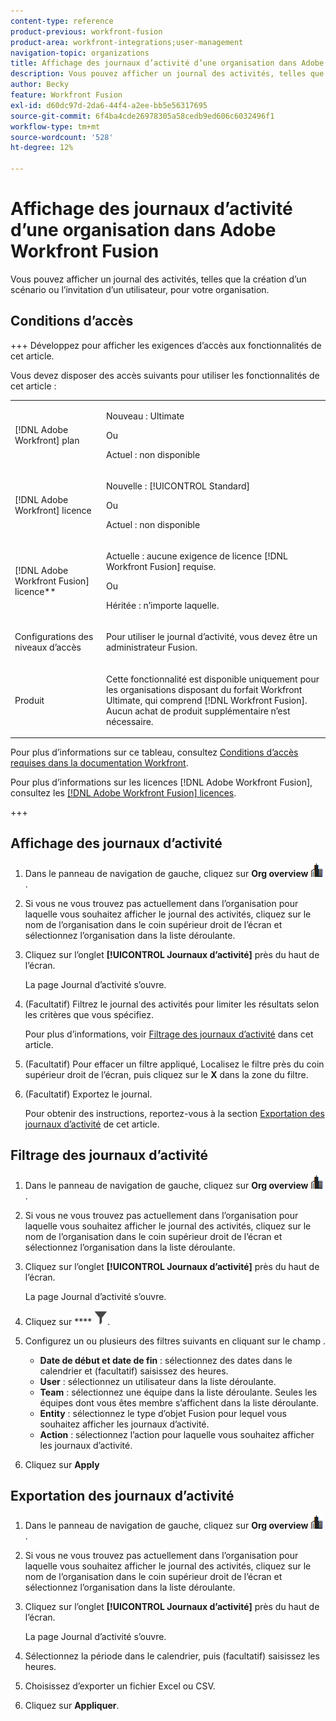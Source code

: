 ```yaml
---
content-type: reference
product-previous: workfront-fusion
product-area: workfront-integrations;user-management
navigation-topic: organizations
title: Affichage des journaux d’activité d’une organisation dans Adobe Workfront Fusion
description: Vous pouvez afficher un journal des activités, telles que la création ou l’activation de scénarios, pour votre organisation.
author: Becky
feature: Workfront Fusion
exl-id: d60dc97d-2da6-44f4-a2ee-bb5e56317695
source-git-commit: 6f4ba4cde26978305a58cedb9ed606c6032496f1
workflow-type: tm+mt
source-wordcount: '528'
ht-degree: 12%

---
```


# Affichage des journaux d’activité d’une organisation dans Adobe Workfront Fusion

<!--Move to new repo-->

Vous pouvez afficher un journal des activités, telles que la création d’un scénario ou l’invitation d’un utilisateur, pour votre organisation.

## Conditions d’accès

+++ Développez pour afficher les exigences d’accès aux fonctionnalités de cet article.

Vous devez disposer des accès suivants pour utiliser les fonctionnalités de cet article :

<table style="table-layout:auto">
 <col> 
 <col> 
 <tbody> 
  <tr> 
   <td role="rowheader">[!DNL Adobe Workfront] plan</td>
   <td> <p>Nouveau : Ultimate</p> <p>Ou</p> <p>Actuel : non disponible</p></td> 
  </tr> 
  <tr data-mc-conditions=""> 
   <td role="rowheader">[!DNL Adobe Workfront] licence</td> 
   <td> <p>Nouvelle : [!UICONTROL Standard]</p><p>Ou</p><p>Actuel : non disponible</p> </td> 
  </tr> 
  <tr> 
   <td role="rowheader">[!DNL Adobe Workfront Fusion] licence**</td> 
   <td>
   <p>Actuelle : aucune exigence de licence [!DNL Workfront Fusion] requise.</p>
   <p>Ou</p>
   <p>Héritée : n’importe laquelle. </p>
   </td> 
  </tr> 
   <tr> 
   <td role="rowheader">Configurations des niveaux d’accès</td> 
   <td> <p>Pour utiliser le journal d’activité, vous devez être un administrateur Fusion.</p></td> 
  </tr> 
  <tr> 
   <td role="rowheader">Produit</td> 
   <td>
   <p>Cette fonctionnalité est disponible uniquement pour les organisations disposant du forfait Workfront Ultimate, qui comprend [!DNL Workfront Fusion]. Aucun achat de produit supplémentaire n’est nécessaire.</p>
   </td> 
  </tr>
 </tbody> 
</table>

Pour plus d’informations sur ce tableau, consultez [Conditions d’accès requises dans la documentation Workfront](/help/quicksilver/administration-and-setup/add-users/access-levels-and-object-permissions/access-level-requirements-in-documentation.md).

Pour plus d’informations sur les licences [!DNL Adobe Workfront Fusion], consultez les [[!DNL Adobe Workfront Fusion] licences](../../workfront-fusion/get-started/license-automation-vs-integration.md).

+++



## Affichage des journaux d’activité

1. Dans le panneau de navigation de gauche, cliquez sur **Org overview** ![Icône Org overview](assets/org-overview-icon.png).
1. Si vous ne vous trouvez pas actuellement dans l’organisation pour laquelle vous souhaitez afficher le journal des activités, cliquez sur le nom de l’organisation dans le coin supérieur droit de l’écran et sélectionnez l’organisation dans la liste déroulante.
1. Cliquez sur l’onglet **[!UICONTROL Journaux d’activité]** près du haut de l’écran.

   La page Journal d’activité s’ouvre.
1. (Facultatif) Filtrez le journal des activités pour limiter les résultats selon les critères que vous spécifiez.

   Pour plus d’informations, voir [Filtrage des journaux d’activité](#filter-the-activity-logs) dans cet article.
1. (Facultatif) Pour effacer un filtre appliqué, Localisez le filtre près du coin supérieur droit de l’écran, puis cliquez sur le **X** dans la zone du filtre.
1. (Facultatif) Exportez le journal.

   Pour obtenir des instructions, reportez-vous à la section [Exportation des journaux d’activité](#export-the-activity-logs) de cet article.


## Filtrage des journaux d’activité

1. Dans le panneau de navigation de gauche, cliquez sur **Org overview** ![Icône Org overview](assets/org-overview-icon.png).
1. Si vous ne vous trouvez pas actuellement dans l’organisation pour laquelle vous souhaitez afficher le journal des activités, cliquez sur le nom de l’organisation dans le coin supérieur droit de l’écran et sélectionnez l’organisation dans la liste déroulante.
1. Cliquez sur l’onglet **[!UICONTROL Journaux d’activité]** près du haut de l’écran.

   La page Journal d’activité s’ouvre.
1. Cliquez sur **** ![Icône Filtrer](assets/filter-activity-log.png).
1. Configurez un ou plusieurs des filtres suivants en cliquant sur le champ .

   * **Date de début et date de fin** : sélectionnez des dates dans le calendrier et (facultatif) saisissez des heures.
   * **User** : sélectionnez un utilisateur dans la liste déroulante.
   * **Team** : sélectionnez une équipe dans la liste déroulante. Seules les équipes dont vous êtes membre s’affichent dans la liste déroulante.
   * **Entity** : sélectionnez le type d’objet Fusion pour lequel vous souhaitez afficher les journaux d’activité.
   * **Action** : sélectionnez l’action pour laquelle vous souhaitez afficher les journaux d’activité.

1. Cliquez sur **Apply**

## Exportation des journaux d’activité

1. Dans le panneau de navigation de gauche, cliquez sur **Org overview** ![Icône Org overview](assets/org-overview-icon.png).
1. Si vous ne vous trouvez pas actuellement dans l’organisation pour laquelle vous souhaitez afficher le journal des activités, cliquez sur le nom de l’organisation dans le coin supérieur droit de l’écran et sélectionnez l’organisation dans la liste déroulante.
1. Cliquez sur l’onglet **[!UICONTROL Journaux d’activité]** près du haut de l’écran.

   La page Journal d’activité s’ouvre.
1. Sélectionnez la période dans le calendrier, puis (facultatif) saisissez les heures.
1. Choisissez d’exporter un fichier Excel ou CSV.
1. Cliquez sur **Appliquer**.

